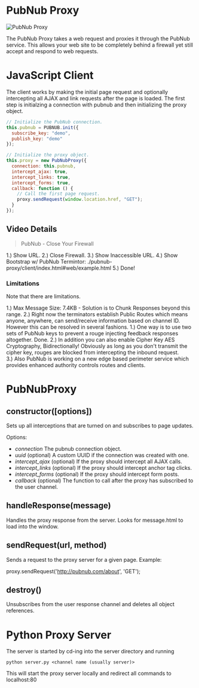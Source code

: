 PubNub Proxy
===============

![PubNub Proxy](http://pubnub.s3.amazonaws.com/assets/pubnub-proxy-852px.png)

The PubNub Proxy takes a web request and proxies it through the PubNub service.
This allows your web site to be completely behind a firewall yet still accept
and respond to web requests.

# JavaScript Client
The client works by making the initial page request and optionally
intercepting all AJAX and link requests after the page is loaded.
The first step is initialzing a connection with pubnub and then
initializing the proxy object.

```javascript
// Initialize the PubNub connection.
this.pubnub = PUBNUB.init({
  subscribe_key: "demo",
  publish_key: "demo"
});

// Initialize the proxy object.
this.proxy = new PubNubProxy({
  connection: this.pubnub,
  intercept_ajax: true,
  intercept_links: true,
  intercept_forms: true,
  callback: function () {
    // Call the first page request.
    proxy.sendRequest(window.location.href, "GET");
  }
});
```

## Video Details

>PubNub - Close Your Firewall

1.) Show URL.
2.) Close Firewall.
3.) Show Inaccessible URL.
4.) Show Bootstrap w/ PubNub Termintor: ./pubnub-proxy/client/index.html#web/example.html
5.) Done!

### Limitations

Note that there are limitations.

1.) Max Message Size: 7.4KB - Solution is to Chunk Responses beyond this range.
2.) Right now the terminators establish Public Routes which means anyone, anywhere, can send/receive information based on channel ID.  However this can be resolved in several fashions. 
    1.) One way is to use two sets of PubNub keys to prevent a rouge injecting feedback responses altogether.  Done.
    2.) In addition you can also enable Cipher Key AES Cryptography, Bidirectionally!  Obviously as long as you don't transmit the cipher key, rouges are blocked from intercepting the inbound request.  
    3.) Also PubNub is working on a new edge based perimeter service which provides enhanced authority controls routes and clients.



# PubNubProxy
## constructor([options])
Sets up all interceptions that are turned on and subscribes to page updates.

Options:
* _connection_ The pubnub connection object.
* _uuid_ (optional) A custom UUID if the connection was created with one.
* _intercept_ajax_ (optional) If the proxy should intercept all AJAX calls.
* _intercept_links_ (optional) If the proxy should intercept anchor tag clicks.
* _intercept_forms_ (optional) If the proxy should intercept form posts.
* _callback_ (optional) The function to call after the proxy has subscribed to the user channel.

## handleResponse(message)
Handles the proxy response from the server. Looks for message.html to load into the window.

## sendRequest(url, method)
Sends a request to the proxy server for a given page. Example:

  proxy.sendRequest('http://pubnub.com/about', 'GET');
  
## destroy()
Unsubscribes from the user response channel and deletes all object references.

# Python Proxy Server

The server is started by cd-ing into the server directory and running

    python server.py <channel name (usually server)>

This will start the proxy server locally and redirect all commands to localhost:80

